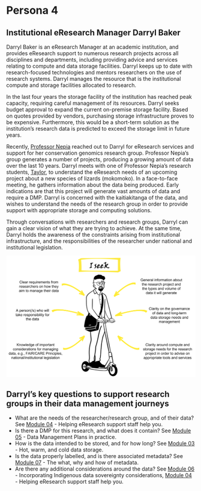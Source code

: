 # Persona 4

## Institutional eResearch Manager Darryl Baker

Darryl Baker is an eResearch Manager at an academic institution, and provides eResearch support to numerous research projects across all disciplines and departments, including providing advice and services relating to compute and data storage facilities. Darryl keeps up to date with research-focused technologies and mentors researchers on the use of research systems. Darryl manages the resource that is the institutional compute and storage facilities allocated to research. 

In the last four years the storage facility of the institution has reached peak capacity, requiring careful management of its resources. Darryl seeks budget approval to expand the current on-premise storage facility. Based on quotes provided by vendors, purchasing storage infrastructure proves to be expensive. Furthermore, this would be a short-term solution as the institution’s research data is predicted to exceed the storage limit in future years.

Recently, [Professor Nepia](https://genomicsaotearoa.github.io/data-management-resources/personas/persona3/) reached out to Darryl for eResearch services and support for her conservation genomics research group. Professor Nepia’s group generates a number of projects, producing a growing amount of data over the last 10 years. Darryl meets with one of Professor Nepia’s research students, [Taylor](https://genomicsaotearoa.github.io/data-management-resources/personas/persona1/), to understand the eResearch needs of an upcoming project about a new species of lizards (mokomoko). In a face-to-face meeting, he gathers information about the data being produced. Early indications are that this project will generate vast amounts of data and require a DMP. Darryl is concerned with the kaitiakitanga of the data, and wishes to understand the needs of the research group in order to provide support with appropriate storage and computing solutions. 

Through conversations with researchers and research groups, Darryl can gain a clear vision of what they are trying to achieve. At the same time, Darryl holds the awareness of the constraints arising from institutional infrastructure, and the responsibilities of the researcher under national and institutional legislation. 

![The data management information that Institutional eResearch Manager Darryl Baker seeks in order to support researchers](../figures/Scenario4-v2.png)

## Darryl’s key questions to support research groups in their data management journeys

* What are the needs of the researcher/research group, and of their data? See [Module 04](https://genomicsaotearoa.github.io/data-management-resources/modules/module04/) - Helping eResearch support staff help you.
* Is there a DMP for this research, and what does it contain? See [Module 05](https://genomicsaotearoa.github.io/data-management-resources/modules/module05/) - Data Management Plans in practice.
* How is the data intended to be stored, and for how long? See [Module 03](https://genomicsaotearoa.github.io/data-management-resources/modules/module03/) - Hot, warm, and cold data storage.
* Is the data properly labelled, and is there associated metadata? See [Module 07](https://genomicsaotearoa.github.io/data-management-resources/modules/module07/) - The what, why and how of metadata.
* Are there any additional considerations around the data? See [Module 06](https://genomicsaotearoa.github.io/data-management-resources/modules/module06/) - Incorporating Indigenous data sovereignty considerations, [Module 04](https://genomicsaotearoa.github.io/data-management-resources/modules/module04/) - Helping eResearch support staff help you.
